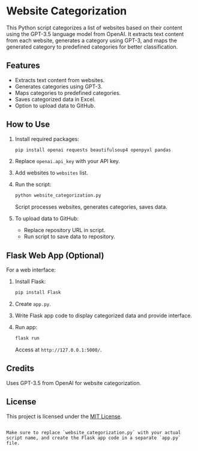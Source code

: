 # Website Categorization

This Python script categorizes a list of websites based on their content using the GPT-3.5 language model from OpenAI. It extracts text content from each website, generates a category using GPT-3, and maps the generated category to predefined categories for better classification.

## Features

- Extracts text content from websites.
- Generates categories using GPT-3.
- Maps categories to predefined categories.
- Saves categorized data in Excel.
- Option to upload data to GitHub.

## How to Use

1. Install required packages:

   ```bash
   pip install openai requests beautifulsoup4 openpyxl pandas
   ```

2. Replace `openai.api_key` with your API key.

3. Add websites to `websites` list.

4. Run the script:

   ```bash
   python website_categorization.py
   ```

   Script processes websites, generates categories, saves data.

5. To upload data to GitHub:

   - Replace repository URL in script.
   - Run script to save data to repository.

## Flask Web App (Optional)

For a web interface:

1. Install Flask:

   ```bash
   pip install Flask
   ```

2. Create `app.py`.

3. Write Flask app code to display categorized data and provide interface.

4. Run app:

   ```bash
   flask run
   ```

   Access at `http://127.0.0.1:5000/`.

## Credits

Uses GPT-3.5 from OpenAI for website categorization.

## License

This project is licensed under the [MIT License](LICENSE).
```

Make sure to replace `website_categorization.py` with your actual script name, and create the Flask app code in a separate `app.py` file.
